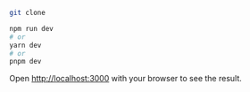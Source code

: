 ```bash
git clone

npm run dev
# or
yarn dev
# or
pnpm dev
```

Open [http://localhost:3000](http://localhost:3000) with your browser to see the result.
